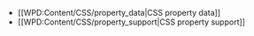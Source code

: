 * [[WPD:Content/CSS/property_data|CSS property data]]
* [[WPD:Content/CSS/property_support|CSS property support]]